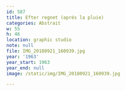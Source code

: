 ```yaml
---
id: 587
title: Efter regnet (aprés la pluie)
categories: Abstrait
w: 55
h: 46
location: graphic studio
note: null
file: IMG_20180921_160939.jpg
year: '1963'
year_start: 1963
year_end: null
image: /static/img/IMG_20180921_160939.jpg

---
```

